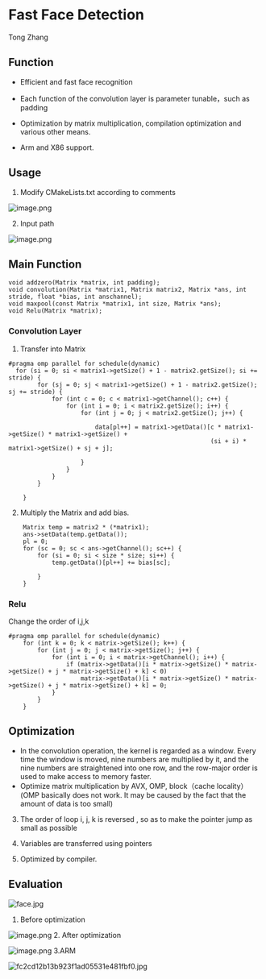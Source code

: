 # Fast Face Detection
Tong Zhang

## Function
-  Efficient and fast face recognition
    
-  Each function of the convolution layer is parameter tunable，such as padding
    
-  Optimization by matrix multiplication, compilation optimization and various other means.

-  Arm and X86 support.

## Usage
1. Modify CMakeLists.txt according to comments


![image.png](https://i.loli.net/2021/01/04/1X3RAOBag2utQ95.png)


2. Input path


![image.png](https://i.loli.net/2021/01/04/HuYpAms6bRDiQtj.png)
 
## Main Function
```
void addzero(Matrix *matrix, int padding);
void convolution(Matrix *matrix1, Matrix matrix2, Matrix *ans, int stride, float *bias, int anschannel);
void maxpool(const Matrix *matrix1, int size, Matrix *ans);
void Relu(Matrix *matrix);
```
### Convolution Layer
1. Transfer into Matrix
```
#pragma omp parallel for schedule(dynamic)
  for (si = 0; si < matrix1->getSize() + 1 - matrix2.getSize(); si += stride) {
        for (sj = 0; sj < matrix1->getSize() + 1 - matrix2.getSize(); sj += stride) {
            for (int c = 0; c < matrix1->getChannel(); c++) {
                for (int i = 0; i < matrix2.getSize(); i++) {
                    for (int j = 0; j < matrix2.getSize(); j++) {

                        data[pl++] = matrix1->getData()[c * matrix1->getSize() * matrix1->getSize() +
                                                        (si + i) * matrix1->getSize() + sj + j];

                    }
                }
            }
        }

    }

```
2. Multiply the Matrix and add bias.
```
    Matrix temp = matrix2 * (*matrix1);
    ans->setData(temp.getData());
    pl = 0;
    for (sc = 0; sc < ans->getChannel(); sc++) {
        for (si = 0; si < size * size; si++) {
            temp.getData()[pl++] += bias[sc];

        }
    }
```
### Relu
Change the order of i,j,k
```
#pragma omp parallel for schedule(dynamic)
    for (int k = 0; k < matrix->getSize(); k++) {
        for (int j = 0; j < matrix->getSize(); j++) {
            for (int i = 0; i < matrix->getChannel(); i++) {
                if (matrix->getData()[i * matrix->getSize() * matrix->getSize() + j * matrix->getSize() + k] < 0)
                    matrix->getData()[i * matrix->getSize() * matrix->getSize() + j * matrix->getSize() + k] = 0;
            }
        }
    }
```
## Optimization
- In the convolution operation, the kernel is regarded as a window. Every time the window is moved, nine numbers are multiplied by it, and the nine numbers are straightened into one row, and the row-major order is used to make access to memory faster.
- Optimize matrix multiplication by AVX, OMP, block（cache locality） (OMP basically does not work. It may be caused by the fact that the amount of data is too small)


3. The order of loop i, j, k is reversed , so as to make the pointer jump as small as possible

4. Variables are transferred using pointers

5. Optimized by compiler.
## Evaluation
![face.jpg](https://i.loli.net/2021/01/04/hn2Ui3IqsltY1wg.jpg)
1. Before optimization


![image.png](https://i.loli.net/2021/01/04/GuKNkaqDhUtWBjr.png)
2. After optimization


![image.png](https://i.loli.net/2021/01/04/jYKeWiNaMq892T3.png)
3.ARM


![fc2cd12b13b923f1ad05531e481fbf0.jpg](https://i.loli.net/2021/01/04/Ym8JQscDC3vFxRA.jpg)





